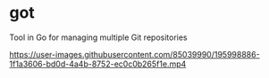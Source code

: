 # got
Tool in Go for managing multiple Git repositories


https://user-images.githubusercontent.com/85039990/195998886-1f1a3606-bd0d-4a4b-8752-ec0c0b265f1e.mp4

